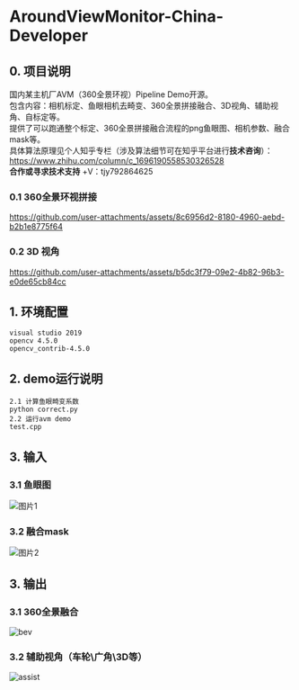 # AroundViewMonitor-China-Developer
## 0. 项目说明  
国内某主机厂AVM（360全景环视）Pipeline Demo开源。  
包含内容：相机标定、鱼眼相机去畸变、360全景拼接融合、3D视角、辅助视角、自标定等。  
提供了可以跑通整个标定、360全景拼接融合流程的png鱼眼图、相机参数、融合mask等。  
具体算法原理见个人知乎专栏（涉及算法细节可在知乎平台进行**技术咨询**）：[https://www.zhihu.com/column/c_1696190558530326528     ](https://www.zhihu.com/people/bu-shou-hui-120-bu-gai-ming)  
**合作或寻求技术支持** +V：tjy792864625  
### 0.1 360全景环视拼接  
https://github.com/user-attachments/assets/8c6956d2-8180-4960-aebd-b2b1e8775f64
### 0.2 3D 视角  
https://github.com/user-attachments/assets/b5dc3f79-09e2-4b82-96b3-e0de65cb84cc
## 1. 环境配置  
```
visual studio 2019
opencv 4.5.0
opencv_contrib-4.5.0
```

## 2. demo运行说明
```
2.1 计算鱼眼畸变系数
python correct.py
2.2 运行avm demo
test.cpp
```

## 3. 输入  
### 3.1 鱼眼图  
![图片1](https://github.com/user-attachments/assets/0aae2cd7-1046-479c-bf56-ae19bb2c6ee4)  
### 3.2 融合mask
![图片2](https://github.com/user-attachments/assets/ae246ea5-3a60-4861-990c-7763bb252464)  

## 3. 输出
### 3.1 360全景融合
![bev](https://github.com/user-attachments/assets/ed942443-6e68-45a1-91e1-6bf99050e97d)   

### 3.2 辅助视角（车轮\广角\3D等）
![assist](https://github.com/user-attachments/assets/a925cfda-2225-4d48-a92f-809318509ac1)





